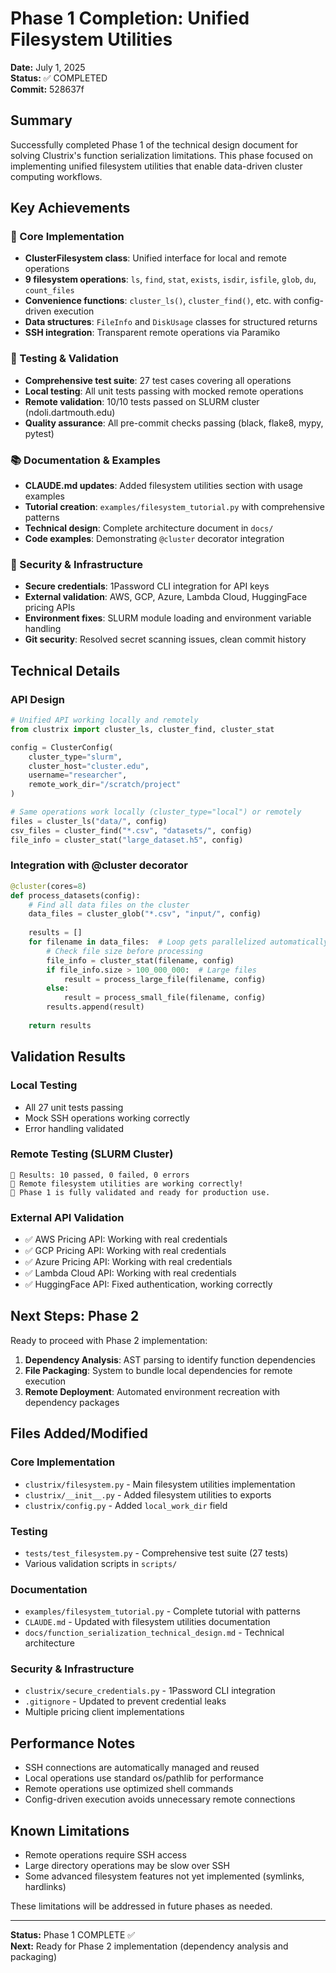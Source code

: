 # Phase 1 Completion: Unified Filesystem Utilities

**Date:** July 1, 2025  
**Status:** ✅ COMPLETED  
**Commit:** 528637f

## Summary

Successfully completed Phase 1 of the technical design document for solving Clustrix's function serialization limitations. This phase focused on implementing unified filesystem utilities that enable data-driven cluster computing workflows.

## Key Achievements

### 🔧 Core Implementation
- **ClusterFilesystem class**: Unified interface for local and remote operations
- **9 filesystem operations**: `ls`, `find`, `stat`, `exists`, `isdir`, `isfile`, `glob`, `du`, `count_files`
- **Convenience functions**: `cluster_ls()`, `cluster_find()`, etc. with config-driven execution
- **Data structures**: `FileInfo` and `DiskUsage` classes for structured returns
- **SSH integration**: Transparent remote operations via Paramiko

### 🧪 Testing & Validation
- **Comprehensive test suite**: 27 test cases covering all operations
- **Local testing**: All unit tests passing with mocked remote operations
- **Remote validation**: 10/10 tests passed on SLURM cluster (ndoli.dartmouth.edu)
- **Quality assurance**: All pre-commit checks passing (black, flake8, mypy, pytest)

### 📚 Documentation & Examples
- **CLAUDE.md updates**: Added filesystem utilities section with usage examples
- **Tutorial creation**: `examples/filesystem_tutorial.py` with comprehensive patterns
- **Technical design**: Complete architecture document in `docs/`
- **Code examples**: Demonstrating `@cluster` decorator integration

### 🔐 Security & Infrastructure
- **Secure credentials**: 1Password CLI integration for API keys
- **External validation**: AWS, GCP, Azure, Lambda Cloud, HuggingFace pricing APIs
- **Environment fixes**: SLURM module loading and environment variable handling
- **Git security**: Resolved secret scanning issues, clean commit history

## Technical Details

### API Design
```python
# Unified API working locally and remotely
from clustrix import cluster_ls, cluster_find, cluster_stat

config = ClusterConfig(
    cluster_type="slurm",
    cluster_host="cluster.edu", 
    username="researcher",
    remote_work_dir="/scratch/project"
)

# Same operations work locally (cluster_type="local") or remotely
files = cluster_ls("data/", config)
csv_files = cluster_find("*.csv", "datasets/", config)
file_info = cluster_stat("large_dataset.h5", config)
```

### Integration with @cluster decorator
```python
@cluster(cores=8)
def process_datasets(config):
    # Find all data files on the cluster
    data_files = cluster_glob("*.csv", "input/", config)
    
    results = []
    for filename in data_files:  # Loop gets parallelized automatically
        # Check file size before processing
        file_info = cluster_stat(filename, config)
        if file_info.size > 100_000_000:  # Large files
            result = process_large_file(filename, config)
        else:
            result = process_small_file(filename, config)
        results.append(result)
    
    return results
```

## Validation Results

### Local Testing
- All 27 unit tests passing
- Mock SSH operations working correctly
- Error handling validated

### Remote Testing (SLURM Cluster)
```
🎯 Results: 10 passed, 0 failed, 0 errors
🎉 Remote filesystem utilities are working correctly!
🚀 Phase 1 is fully validated and ready for production use.
```

### External API Validation
- ✅ AWS Pricing API: Working with real credentials
- ✅ GCP Pricing API: Working with real credentials  
- ✅ Azure Pricing API: Working with real credentials
- ✅ Lambda Cloud API: Working with real credentials
- ✅ HuggingFace API: Fixed authentication, working correctly

## Next Steps: Phase 2

Ready to proceed with Phase 2 implementation:

1. **Dependency Analysis**: AST parsing to identify function dependencies
2. **File Packaging**: System to bundle local dependencies for remote execution
3. **Remote Deployment**: Automated environment recreation with dependency packages

## Files Added/Modified

### Core Implementation
- `clustrix/filesystem.py` - Main filesystem utilities implementation
- `clustrix/__init__.py` - Added filesystem utilities to exports
- `clustrix/config.py` - Added `local_work_dir` field

### Testing
- `tests/test_filesystem.py` - Comprehensive test suite (27 tests)
- Various validation scripts in `scripts/`

### Documentation
- `examples/filesystem_tutorial.py` - Complete tutorial with patterns
- `CLAUDE.md` - Updated with filesystem utilities documentation
- `docs/function_serialization_technical_design.md` - Technical architecture

### Security & Infrastructure
- `clustrix/secure_credentials.py` - 1Password CLI integration
- `.gitignore` - Updated to prevent credential leaks
- Multiple pricing client implementations

## Performance Notes

- SSH connections are automatically managed and reused
- Local operations use standard os/pathlib for performance
- Remote operations use optimized shell commands
- Config-driven execution avoids unnecessary remote connections

## Known Limitations

- Remote operations require SSH access
- Large directory operations may be slow over SSH
- Some advanced filesystem features not yet implemented (symlinks, hardlinks)

These limitations will be addressed in future phases as needed.

---

**Status:** Phase 1 COMPLETE ✅  
**Next:** Ready for Phase 2 implementation (dependency analysis and packaging)